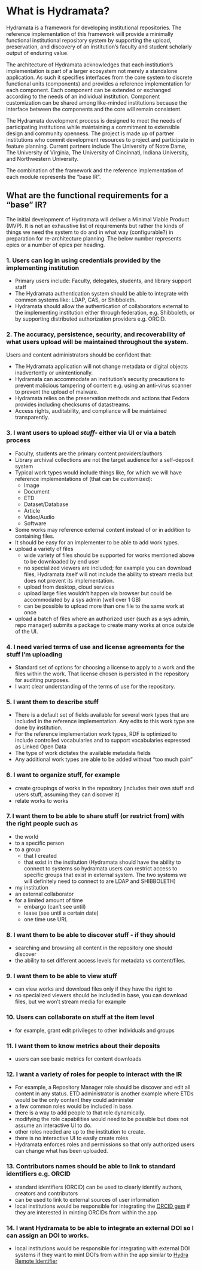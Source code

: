 # What is Hydramata?

Hydramata is a framework for developing institutional repositories. The reference implementation of this framework will provide a minimally functional institutional repository system by supporting the upload, preservation, and discovery of an institution’s faculty and student scholarly output of enduring value.

The architecture of Hydramata acknowledges that each institution’s implementation is part of a larger ecosystem not merely a standalone application. As such it specifies interfaces from the core system to discrete functional units (components) and provides a reference implementation for each component. Each component can be extended or exchanged according to the needs of an individual institution. Component customization can be shared among like-minded institutions because the interface between the components and the core will remain consistent.

The Hydramata development process is designed to meet the needs of participating institutions while maintaining a commitment to extensible design and community openness. The project is made up of partner institutions who commit development resources to project and participate in feature planning. Current partners include The University of Notre Dame, The University of Virginia, The University of Cincinnati, Indiana University, and Northwestern University.

The combination of the framework and the reference implementation of each module represents the “base IR”.

## What are the functional requirements for a “base” IR?

The initial development of Hydramata will deliver a Minimal Viable Product (MVP). It is not an exhaustive list of requirements but rather the kinds of things we need the system to do and in what way (configurable?) in preparation for re-architecture planning. The below number represents epics or a number of epics per heading.

### 1. Users can log in using credentials provided by the implementing institution

- Primary users include: Faculty, delegates, students, and library  support staff
- The Hydramata authentication system should be able to integrate with common systems like: LDAP, CAS, or Shibboleth.
- Hydramata should allow the authentication of collaborators external to the implementing institution either through federation, e.g. Shibboleth, or by supporting distributed authorization providers e.g. ORCID.

### 2. The accuracy, persistence, security, and recoverability of what users upload will be maintained throughout the system.

Users and content administrators should be confident that:

- The Hydramata application will not change metadata or digital objects inadvertently or unintentionally.
- Hydramata can accommodate an institution’s security precautions to prevent malicious tampering of content e.g. using an anti-virus scanner to prevent the upload of malware.
- Hydramata relies on the preservation methods and actions that Fedora provides including checksums of datastreams.
- Access rights, auditability, and compliance will be maintained transparently.

### 3. I want users to upload _stuff_- either via UI or via a batch process

- Faculty, students are the primary content providers/authors
- Library archival collections are not the target audience for a self-deposit system
- Typical work types would include things like, for which we will have reference implementations of (that can be customized):
	- Image
	- Document
	- ETD
	- Dataset/Database
	- Article
	- Video/Audio
	- Software
- Some works may reference external content instead of or in addition to containing files.
- It should be easy for an implementer to be able to add work types.
- upload a variety of files
	- wide variety of files should be supported for works mentioned above to be downloaded by end user
	- no specialized viewers are included; for example you can download files, Hydramata itself will not include the ability to stream media but does not prevent its implementation.
	- upload from desktop, cloud services
	- upload large files wouldn’t happen via browser but could be accommodated by a sys admin (well over 1 GB)
	- can be possible to upload more than one file to the same work at once
- upload a batch of files where an authorized user (such as a sys admin, repo manager) submits a package to create many works at once outside of the UI.

### 4. I need varied terms of use and license agreements for the stuff I’m uploading

- Standard set of options for choosing a license to apply to a work and the files within the work. That license chosen is persisted in the repository for auditing purposes.
- I want clear understanding of the terms of use for the repository.

### 5. I want them to describe stuff

- There is a default set of fields available for several work types that are included in the reference implementation. Any edits to this work type are done by institution.
- For the reference implementation work types, RDF is optimized to include controlled vocabularies and to support vocabularies expressed as Linked Open Data
- The type of work dictates the available metadata fields
- Any additional work types are able to be added without “too much pain”

### 6. I want to organize stuff, for example

- create groupings of works in the repository (includes their own stuff and users stuff, assuming they can discover it)
- relate works to works

### 7. I want them to be able to share stuff (or restrict from) with the right people such as

- the world
- to a specific person
- to a group
	- that I created
	- that exist in the institution (Hydramata should have the ability to connect to systems so hydramata users can restrict access to specific groups that exist in external system. The two systems we will definitely need to connect to are LDAP and SHIBBOLETH)
- my institution
- an external collaborator
- for a limited amount of time
	- embargo (can’t see until)
	- lease (see until a certain date)
	- one time use URL

### 8. I want them to be able to discover stuff - if they should

- searching and browsing all content in the repository one should discover
- the ability to set different access levels for metadata vs content/files.

### 9. I want them to be able to view stuff

- can view works and download files only if they have the right to
- no specialized viewers should be included in base, you can download files, but we won’t stream media for example

### 10. Users can collaborate on stuff at the item level

- for example, grant edit privileges to other individuals and groups

### 11. I want them to know metrics about their deposits

- users can see basic metrics for content downloads

### 12. I want a variety of roles for people to interact with the IR

- For example, a Repository Manager role should be discover and edit all content in any status. ETD administrator is another example where ETDs would be the only content they could administer
- a few common roles would be included in base.
- there is a way to add people to that role dynamically.
- modifying the role capabilities would need to be possible but does not assume an interactive UI to do.
- other roles needed are up to the institution to create.
- there is no interactive UI to easily create roles
- Hydramata enforces roles and permissions so that only authorized users can change what has been uploaded.

### 13. Contributors names should be able to link to standard identifiers e.g. ORCID

- standard identifiers (ORCID) can be used to clearly identify authors, creators and contributors
- can be used to link to external sources of user information
- local institutions would be responsible for integrating the [ORCID gem](https://github.com/projecthydra-labs/orcid) if they are interested in minting ORCIDs from within the app

### 14. I want Hydramata to be able to integrate an external DOI so I can assign an DOI to works.

- local institutions would be responsible for integrating with external DOI systems if they want to mint DOI’s from within the app similar to [Hydra Remote Identifier](https://github.com/projecthydra-labs/hydra-remote_identifier)
